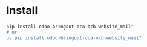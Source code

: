 # Install

```bash
pip install odoo-bringout-oca-ocb-website_mail"
# or
uv pip install odoo-bringout-oca-ocb-website_mail"
```
